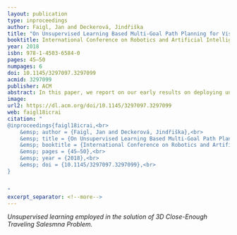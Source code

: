 ```yaml
---
layout: publication
type: inproceedings
author: Faigl, Jan and Deckerová, Jindřiška
title: "On Unsupervised Learning Based Multi-Goal Path Planning for Visiting 3D Regions"
booktitle: International Conference on Robotics and Artificial Intelligence (ICRAI)
year: 2018
isbn: 978-1-4503-6584-0
pages: 45–50
numpages: 6
doi: 10.1145/3297097.3297099
acmid: 3297099
publisher: ACM
abstract: In this paper, we report on our early results on deploying unsupervised learning technique for solving a multi-goal path planning problem to determine a shortest path to visit a given set of 3D regions. The addressed problem is motivated by data collection missions in which a robotic vehicle is requested to visit a set of locations to perform particular measurements. Instead of precise visitation of the specified locations, it is allowed to take the measurements at the respective distance from the locations, and thus save the travel cost by exploiting non-zero sensing radius of the vehicle. In particular, the problem is formulated as a 3D variant of the Close-Enough Traveling Salesman Problem (CETSP), and the proposed approach is based on the recently introduced technique called the Growing Self-Organizing Array (GSOA). The GSOA is a neural network for routing problems that is accompanied with unsupervised learning procedure to determine a solution of the TSP-like problems in a finite number of learning epochs. Based on the reported results, the proposed GSOA-based approach provides competitive or better results than existing combinatorial heuristics based on the so-called Steiner zones, while the computational requirements are significantly lower.
image: 
url2: https://dl.acm.org/doi/10.1145/3297097.3297099
web: faigl18icrai
citation: "
@inproceedings{faigl18icrai,<br>
	&emsp; author = {Faigl, Jan and Deckerová, Jindřiška},<br>
	&emsp; title = {On Unsupervised Learning Based Multi-Goal Path Planning for Visiting 3D Regions},<br>
	&emsp; booktitle = {International Conference on Robotics and Artificial Intelligence (ICRAI)},<br>
	&emsp; pages = {45–50},<br>
	&emsp; year = {2018},<br>
	&emsp; doi = {10.1145/3297097.3297099},<br>
}


"
excerpt_separator: <!--more-->
---
```

*Unsupervised learning employed in the solution of 3D Close-Enough Traveling Salesmna Problem.*
<!--more-->


